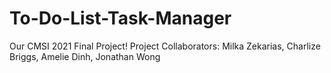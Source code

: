 # To-Do-List-Task-Manager
Our CMSI 2021 Final Project!
Project Collaborators: Milka Zekarias, Charlize Briggs, Amelie Dinh, Jonathan Wong
